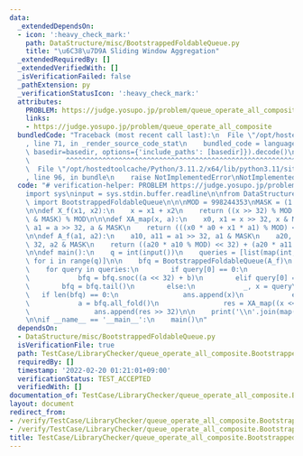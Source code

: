 ```yaml
---
data:
  _extendedDependsOn:
  - icon: ':heavy_check_mark:'
    path: DataStructure/misc/BootstrappedFoldableQueue.py
    title: "\u6C38\u7D9A Sliding Window Aggregation"
  _extendedRequiredBy: []
  _extendedVerifiedWith: []
  _isVerificationFailed: false
  _pathExtension: py
  _verificationStatusIcon: ':heavy_check_mark:'
  attributes:
    PROBLEM: https://judge.yosupo.jp/problem/queue_operate_all_composite
    links:
    - https://judge.yosupo.jp/problem/queue_operate_all_composite
  bundledCode: "Traceback (most recent call last):\n  File \"/opt/hostedtoolcache/Python/3.11.2/x64/lib/python3.11/site-packages/onlinejudge_verify/documentation/build.py\"\
    , line 71, in _render_source_code_stat\n    bundled_code = language.bundle(stat.path,\
    \ basedir=basedir, options={'include_paths': [basedir]}).decode()\n          \
    \         ^^^^^^^^^^^^^^^^^^^^^^^^^^^^^^^^^^^^^^^^^^^^^^^^^^^^^^^^^^^^^^^^^^^^^^^^^^^^^^^^^\n\
    \  File \"/opt/hostedtoolcache/Python/3.11.2/x64/lib/python3.11/site-packages/onlinejudge_verify/languages/python.py\"\
    , line 96, in bundle\n    raise NotImplementedError\nNotImplementedError\n"
  code: "# verification-helper: PROBLEM https://judge.yosupo.jp/problem/queue_operate_all_composite\n\
    import sys\ninput = sys.stdin.buffer.readline\n\nfrom DataStructure.misc.BootstrappedFoldableQueue\
    \ import BootstrappedFoldableQueue\n\n\nMOD = 998244353\nMASK = (1 << 32) - 1\n\
    \n\ndef X_f(x1, x2):\n    x = x1 + x2\n    return ((x >> 32) % MOD << 32) + (x\
    \ & MASK) % MOD\n\n\ndef XA_map(x, a):\n    x0, x1 = x >> 32, x & MASK\n    a0,\
    \ a1 = a >> 32, a & MASK\n    return (((x0 * a0 + x1 * a1) % MOD) << 32) + x1\n\
    \n\ndef A_f(a1, a2):\n    a10, a11 = a1 >> 32, a1 & MASK\n    a20, a21 = a2 >>\
    \ 32, a2 & MASK\n    return ((a20 * a10 % MOD) << 32) + (a20 * a11 + a21) % MOD\n\
    \n\ndef main():\n    q = int(input())\n    queries = [list(map(int, input().split()))\
    \ for i in range(q)]\n\n    bfq = BootstrappedFoldableQueue(A_f)\n    ans = []\n\
    \    for query in queries:\n        if query[0] == 0:\n            _, a, b = query\n\
    \            bfq = bfq.snoc((a << 32) + b)\n        elif query[0] == 1:\n    \
    \        bfq = bfq.tail()\n        else:\n            _, x = query\n         \
    \   if len(bfq) == 0:\n                ans.append(x)\n            else:\n    \
    \            a = bfq.all_fold()\n                res = XA_map((x << 32) + 1, a)\n\
    \                ans.append(res >> 32)\n\n    print('\\n'.join(map(str, ans)))\n\
    \n\nif __name__ == '__main__':\n    main()\n"
  dependsOn:
  - DataStructure/misc/BootstrappedFoldableQueue.py
  isVerificationFile: true
  path: TestCase/LibraryChecker/queue_operate_all_composite.BootstrappedFoldableQueue.test.py
  requiredBy: []
  timestamp: '2022-02-20 01:21:01+09:00'
  verificationStatus: TEST_ACCEPTED
  verifiedWith: []
documentation_of: TestCase/LibraryChecker/queue_operate_all_composite.BootstrappedFoldableQueue.test.py
layout: document
redirect_from:
- /verify/TestCase/LibraryChecker/queue_operate_all_composite.BootstrappedFoldableQueue.test.py
- /verify/TestCase/LibraryChecker/queue_operate_all_composite.BootstrappedFoldableQueue.test.py.html
title: TestCase/LibraryChecker/queue_operate_all_composite.BootstrappedFoldableQueue.test.py
---
```

